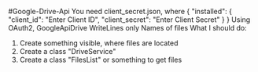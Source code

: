 #Google-Drive-Api
You need client_secret.json, where 
{
  "installed": {
    "client_id": "Enter Client ID",
    "client_secret": "Enter Client Secret"
  }
}
Using OAuth2, GoogleApiDrive
WriteLines only Names of files
What I should do:
1) Create something visible, where files are located
2) Create a class "DriveService"
3) Create a class "FilesList" or something to get files
 
